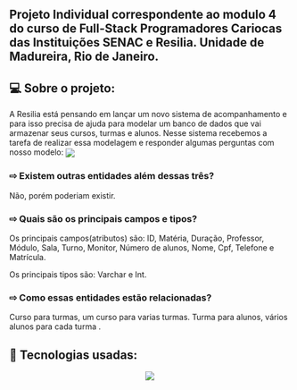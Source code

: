 ## Projeto Individual correspondente ao modulo 4 do curso de Full-Stack Programadores Cariocas das Instituições SENAC e Resilia. Unidade de Madureira, Rio de Janeiro.

## :computer: Sobre o projeto:
<p> A Resilia está pensando em lançar um novo sistema de acompanhamento e para isso precisa de ajuda para modelar um banco de dados que vai armazenar seus cursos, turmas e alunos. Nesse sistema recebemos a tarefa de realizar essa modelagem e responder algumas perguntas com nosso modelo:

<img align="center" src="https://media.discordapp.net/attachments/1056426877159473215/1069787759008559164/image.png">

### ⇨ Existem outras entidades além dessas três?
Não, porém poderiam existir.


### ⇨ Quais são os principais campos e tipos?

Os principais campos(atributos) são:
ID, Matéria, Duração, Professor, Módulo, Sala, Turno, Monitor, Número de alunos, Nome, Cpf, Telefone e Matrícula.

Os principais tipos são:
Varchar e Int.

### ⇨ Como essas entidades estão relacionadas?

Curso para turmas, um curso para varias turmas.
Turma para alunos, vários alunos para cada turma .
 </p>


## :toolbox: Tecnologias usadas:
<div align="center" style="display: inline_block">
<img align="center" src="https://img.shields.io/static/v1?style=for-the-badge&message=MySQL&color=4479A1&logo=MySQL&logoColor=FFFFFF&label=">
</div>
